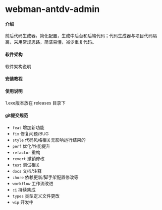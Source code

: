 # webman-antdv-admin
#### 介绍
前后代码生成器。简化配置，生成中后台和后端代码；代码生成器与项目代码隔离，采用常规思路，简洁易懂，减少重复代码。
#### 软件架构
软件架构说明


#### 安装教程


#### 使用说明
  1.exe版本放在 releases 目录下

#### git提交规范

  - `feat` 增加新功能
  - `fix` 修复问题/BUG
  - `style` 代码风格相关无影响运行结果的
  - `perf` 优化/性能提升
  - `refactor` 重构
  - `revert` 撤销修改
  - `test` 测试相关
  - `docs` 文档/注释
  - `chore` 依赖更新/脚手架配置修改等
  - `workflow` 工作流改进
  - `ci` 持续集成
  - `types` 类型定义文件更改
  - `wip` 开发中

